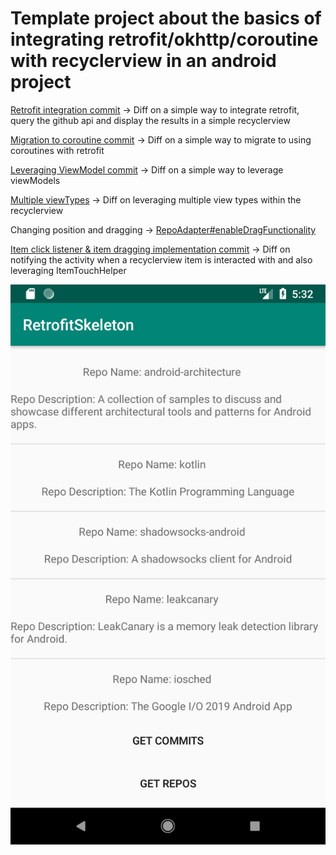 # Template project about the basics of integrating retrofit/okhttp/coroutine with recyclerview in an android project

[Retrofit integration commit](https://github.com/fab327/Android_Tutorial_References/commit/de96357762d6a431eaf4c05f1458bbacc75273b8#diff-5f5761ef9a1345866316f4efdcfd9404) -> Diff on a simple way to integrate retrofit, query the github api and display the results in a simple recyclerview

[Migration to coroutine commit](https://github.com/fab327/Android_Tutorial_References/commit/90ffbe8039ddbdb3fa457ec465784ae3b4a82838#diff-5f5761ef9a1345866316f4efdcfd9404) -> Diff on a simple way to migrate to using coroutines with retrofit

[Leveraging ViewModel commit](https://github.com/fab327/Android_Tutorial_References/commit/4d7890825281d45c65af78c97cd5314870805913#diff-5f5761ef9a1345866316f4efdcfd9404) -> Diff on a simple way to leverage viewModels

[Multiple viewTypes](https://github.com/fab327/Android_Tutorial_References/commit/55fa3bfe0e5f38183f388917830e75d78013dcb4#diff-5f5761ef9a1345866316f4efdcfd9404) -> Diff on leveraging multiple view types within the recyclerview

Changing position and dragging ->
[RepoAdapter#enableDragFunctionality](/27_RetrofitSkeleton/app/src/main/java/com/justfabcodes/retrofit_skeleton/ui/RepoAdapter.kt)

[Item click listener & item dragging implementation commit](https://github.com/fab327/Android_Tutorial_References/commit/2b249685fcb339d900440349e8a3376867c363b8) -> Diff on notifying the activity when a recyclerview item is interacted with and also leveraging ItemTouchHelper


![Preview](/27_RetrofitSkeleton/Preview.png)
